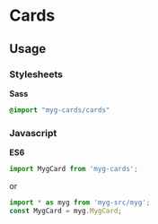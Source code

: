 # Cards

## Usage

### Stylesheets

**Sass**

```sass
@import "myg-cards/cards"
```

### Javascript

**ES6**

```js
import MygCard from 'myg-cards';
```

or

```js
import * as myg from 'myg-src/myg';
const MygCard = myg.MygCard;
```
